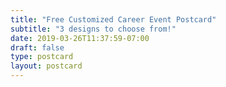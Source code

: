 ```yaml
---
title: "Free Customized Career Event Postcard"
subtitle: "3 designs to choose from!"
date: 2019-03-26T11:37:59-07:00
draft: false
type: postcard
layout: postcard
---
```

